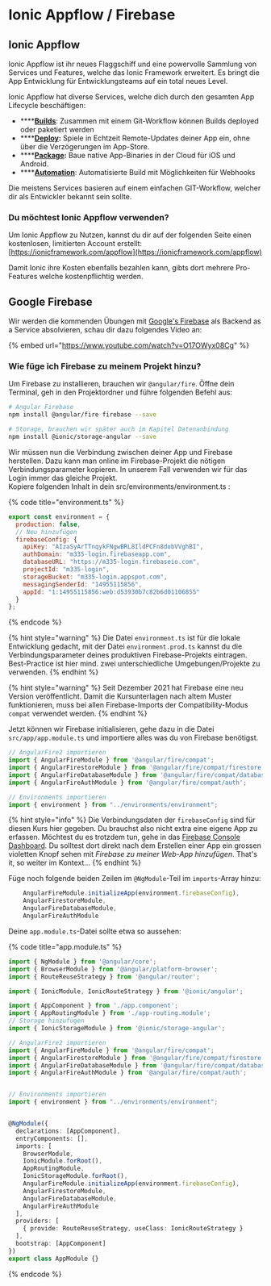 # Ionic Appflow / Firebase

## Ionic Appflow

Ionic Appflow ist ihr neues Flaggschiff und eine powervolle Sammlung von Services und Features, welche das Ionic Framework erweitert. Es bringt die App Entwicklung für Entwicklungsteams auf ein total neues Level.

Ionic Appflow hat diverse Services, welche dich durch den gesamten App Lifecycle beschäftigen:

* ****[**Builds**](https://ionicframework.com/docs/appflow/quickstart/connect): Zusammen mit einem Git-Workflow können Builds deployed oder paketiert werden
* ****[**Deploy**](https://ionicframework.com/docs/appflow/deploy/)**:** Spiele in Echtzeit Remote-Updates deiner App ein, ohne über die Verzögerungen im App-Store.
* ****[**Package**](https://ionicframework.com/docs/appflow/package/)**:** Baue native App-Binaries in der Cloud für iOS und Android.
* ****[**Automation**](https://ionicframework.com/docs/appflow/automation/): Automatisierte Build mit Möglichkeiten für Webhooks

Die meistens Services basieren auf einem einfachen GIT-Workflow, welcher dir als Entwickler bekannt sein sollte.

### Du möchtest Ionic Appflow verwenden?

Um Ionic Appflow zu Nutzen, kannst du dir auf der folgenden Seite einen kostenlosen, limitierten Account erstellt:\
[https://ionicframework.com/appflow](https://ionicframework.com/appflow)

Damit Ionic ihre Kosten ebenfalls bezahlen kann, gibts dort mehrere Pro-Features welche kostenpflichtig werden.&#x20;

## Google Firebase

Wir werden die kommenden Übungen mit [Google's Firebase](https://firebase.google.com/) als Backend as a Service absolvieren, schau dir dazu folgendes Video an:

{% embed url="https://www.youtube.com/watch?v=O17OWyx08Cg" %}

### Wie füge ich Firebase zu meinem Projekt hinzu?

Um Firebase zu installieren, brauchen wir `@angular/fire`. Öffne dein Terminal, geh in den Projektordner und führe folgenden Befehl aus:

```bash
# Angular Firebase
npm install @angular/fire firebase --save

# Storage, brauchen wir später auch im Kapitel Datenanbindung
npm install @ionic/storage-angular --save 
```

Wir müssen nun die Verbindung zwischen deiner App und  Firebase herstellen. Dazu kann man online im Firebase-Projekt die nötigen Verbindungsparameter kopieren. In unserem Fall verwenden wir für das Login immer das gleiche Projekt.\
Kopiere folgenden Inhalt in dein src/environments/environment.ts :

{% code title="environment.ts" %}
```javascript
export const environment = {
  production: false,
  // Neu hinzufügen
  firebaseConfig: {
    apiKey: "AIzaSyArTTnqykFNgwBRL8IldPCFn8dobVVghBI",
    authDomain: "m335-login.firebaseapp.com",
    databaseURL: "https://m335-login.firebaseio.com",
    projectId: "m335-login",
    storageBucket: "m335-login.appspot.com",
    messagingSenderId: "14955115856",
    appId: "1:14955115856:web:d53930b7c82b6d01106855"
  }
};
```
{% endcode %}

{% hint style="warning" %}
Die Datei `environment.ts` ist für die lokale Entwicklung gedacht, mit der Datei `environment.prod.ts` kannst du die Verbindungsparameter deines produktiven Firebase-Projekts eintragen. Best-Practice ist hier mind. zwei unterschiedliche Umgebungen/Projekte zu verwenden.
{% endhint %}

{% hint style="warning" %}
Seit Dezember 2021 hat Firebase eine neu Version veröffentlicht. Damit die Kursunterlagen nach altem Muster funktionieren, muss bei allen Firebase-Imports der Compatibility-Modus `compat` verwendet werden.&#x20;
{% endhint %}

Jetzt können wir Firebase initialisieren, gehe dazu in die Datei `src/app/app.module.ts` und importiere alles was du von Firebase benötigst.

```javascript
// AngularFire2 importieren
import { AngularFireModule } from '@angular/fire/compat';
import { AngularFirestoreModule } from '@angular/fire/compat/firestore';
import { AngularFireDatabaseModule } from '@angular/fire/compat/database';
import { AngularFireAuthModule } from '@angular/fire/compat/auth';

// Environments importieren
import { environment } from "../environments/environment";
```

{% hint style="info" %}
Die Verbindungsdaten der `firebaseConfig` sind für diesen Kurs hier gegeben. Du brauchst also nicht extra eine eigene App zu erfassen. Möchtest du es trotzdem tun, gehe in das [Firebase Console Dashboard](https://console.firebase.google.com). Du solltest dort direkt nach dem Erstellen einer App ein grossen violetten Knopf sehen mit _Firebase zu meiner Web-App hinzufügen_. That's it, so weiter im Kontext...
{% endhint %}

Füge noch folgende beiden Zeilen im `@NgModule`-Teil im `imports`-Array hinzu:

```javascript
    AngularFireModule.initializeApp(environment.firebaseConfig),
    AngularFirestoreModule,
    AngularFireDatabaseModule,
    AngularFireAuthModule
```

Deine `app.module.ts`-Datei sollte etwa so aussehen:

{% code title="app.module.ts" %}
```typescript
import { NgModule } from '@angular/core';
import { BrowserModule } from '@angular/platform-browser';
import { RouteReuseStrategy } from '@angular/router';

import { IonicModule, IonicRouteStrategy } from '@ionic/angular';

import { AppComponent } from './app.component';
import { AppRoutingModule } from './app-routing.module';
// Storage hinzufügen
import { IonicStorageModule } from '@ionic/storage-angular';

// AngularFire2 importieren
import { AngularFireModule } from '@angular/fire/compat';
import { AngularFirestoreModule } from '@angular/fire/compat/firestore';
import { AngularFireDatabaseModule } from '@angular/fire/compat/database';
import { AngularFireAuthModule } from '@angular/fire/compat/auth';


// Environments importieren
import { environment } from "../environments/environment";


@NgModule({
  declarations: [AppComponent],
  entryComponents: [],
  imports: [
    BrowserModule,
    IonicModule.forRoot(),
    AppRoutingModule,
    IonicStorageModule.forRoot(),
    AngularFireModule.initializeApp(environment.firebaseConfig),
    AngularFirestoreModule,
    AngularFireDatabaseModule,
    AngularFireAuthModule
  ],
  providers: [
    { provide: RouteReuseStrategy, useClass: IonicRouteStrategy }
  ],
  bootstrap: [AppComponent]
})
export class AppModule {}

```
{% endcode %}

###
